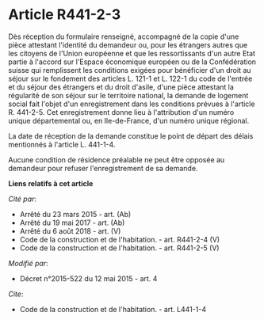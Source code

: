 # Article R441-2-3

Dès réception du formulaire renseigné, accompagné de la copie d'une pièce attestant l'identité du demandeur ou, pour les
étrangers autres que les citoyens de l'Union européenne et que les ressortissants d'un autre Etat partie à l'accord sur
l'Espace économique européen ou de la Confédération suisse qui remplissent les conditions exigées pour bénéficier d'un droit
au séjour sur le fondement des articles L. 121-1 et L. 122-1 du code de l'entrée et du séjour des étrangers et du droit
d'asile, d'une pièce attestant la régularité de son séjour sur le territoire national, la demande de logement social fait
l'objet d'un enregistrement dans les conditions prévues à l'article R. 441-2-5. Cet enregistrement donne lieu à l'attribution
d'un numéro unique départemental ou, en Ile-de-France, d'un numéro unique régional. 

La date de réception de la demande constitue le point de départ des délais mentionnés à l'article L. 441-1-4.

Aucune condition de résidence préalable ne peut être opposée au demandeur pour refuser l'enregistrement de sa demande.

**Liens relatifs à cet article**

_Cité par_:

  - Arrêté du 23 mars 2015 - art. (Ab)
  - Arrêté du 19 mai 2017 - art. (Ab)
  - Arrêté du 6 août 2018 - art. (V)
  - Code de la construction et de l'habitation. - art. R441-2-4 (V)
  - Code de la construction et de l'habitation. - art. R441-2-5 (V)

_Modifié par_:

  - Décret n°2015-522 du 12 mai 2015 - art. 4

_Cite_:

  - Code de la construction et de l'habitation. - art. L441-1-4
